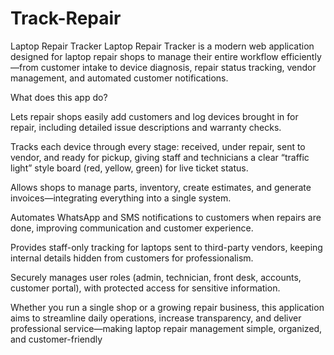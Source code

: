 ﻿# Track-Repair

Laptop Repair Tracker
Laptop Repair Tracker is a modern web application designed for laptop repair shops to manage their entire workflow efficiently—from customer intake to device diagnosis, repair status tracking, vendor management, and automated customer notifications.

What does this app do?

Lets repair shops easily add customers and log devices brought in for repair, including detailed issue descriptions and warranty checks.

Tracks each device through every stage: received, under repair, sent to vendor, and ready for pickup, giving staff and technicians a clear “traffic light” style board (red, yellow, green) for live ticket status.

Allows shops to manage parts, inventory, create estimates, and generate invoices—integrating everything into a single system.

Automates WhatsApp and SMS notifications to customers when repairs are done, improving communication and customer experience.

Provides staff-only tracking for laptops sent to third-party vendors, keeping internal details hidden from customers for professionalism.

Securely manages user roles (admin, technician, front desk, accounts, customer portal), with protected access for sensitive information.

Whether you run a single shop or a growing repair business, this application aims to streamline daily operations, increase transparency, and deliver professional service—making laptop repair management simple, organized, and customer-friendly

